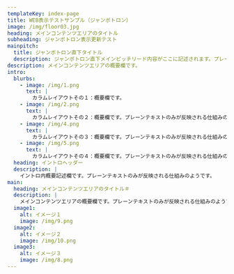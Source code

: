 ```yaml
---
templateKey: index-page
title: WEB表示テストサンプル（ジャンボトロン）
image: /img/floor03.jpg
heading: メインコンテンツエリアのタイトル
subheading: ジャンボトロン表示更新テスト
mainpitch:
  title: ジャンボトロン直下タイトル
  description: ジャンボトロン直下メインピッチリード内容がここに記述されます。プレーンテキストのみが反映される仕組みのようです。
description: メインコンテンツエリアの概要欄です。
intro:
  blurbs:
    - image: /img/1.png
      text: |
        カラムレイアウトその１：概要欄です。
    - image: /img/2.png
      text: |
        カラムレイアウトその２：概要欄です。プレーンテキストのみが反映される仕組みのようです。
    - image: /img/4.png
      text: |
        カラムレイアウトその３：概要欄です。プレーンテキストのみが反映される仕組みのようです。
    - image: /img/5.png
      text: |
        カラムレイアウトその４：概要欄です。プレーンテキストのみが反映される仕組みのようです。
  heading: イントロヘッダー
  description: |
    イントロ内概要記述欄です。プレーンテキストのみが反映される仕組みのようです。
main:
  heading: メインコンテンツエリアのタイトル＃
  description: |
    メインコンテンツエリアの概要欄です。プレーンテキストのみが反映される仕組みのようです。
  image1:
    alt: イメージ１
    image: /img/9.png
  image2:
    alt: イメージ２
    image: /img/10.png
  image3:
    alt: イメージ３
    image: /img/8.png
---
```

